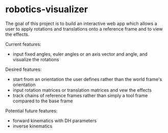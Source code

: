 # robotics-visualizer

The goal of this project is to build an interactive web app which allows a user to apply rotations and translations onto a reference frame and to view the effects.

Current features:
- input fixed angles, euler angles or an axis vector and angle, and visualize the rotations

Desired features:
- start from an orientation the user defines rather than the world frame's orientation
- input rotation matrices or translation matrices and vew the effects
- track chains of reference frames rather than simply a tool frame compared to the base frame

Potential future features:
- forward kinematics with DH parameters
- inverse kinematics
